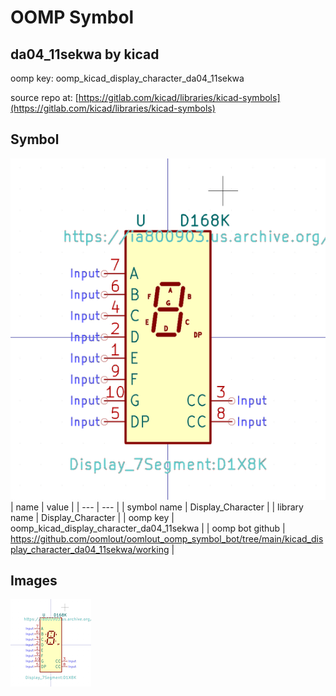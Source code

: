 # OOMP Symbol  
## da04_11sekwa  by kicad  
  
oomp key: oomp_kicad_display_character_da04_11sekwa  
  
source repo at: [https://gitlab.com/kicad/libraries/kicad-symbols](https://gitlab.com/kicad/libraries/kicad-symbols)  
## Symbol  
  
[![working.png](working_600.png)](working.png)  
| name | value | 
| --- | --- | 
| symbol name | Display_Character | 
| library name | Display_Character | 
| oomp key | oomp_kicad_display_character_da04_11sekwa | 
| oomp bot github | https://github.com/oomlout/oomlout_oomp_symbol_bot/tree/main/kicad_display_character_da04_11sekwa/working | 
## Images  
  
[![working.png](working_140.png)](working.png)  
